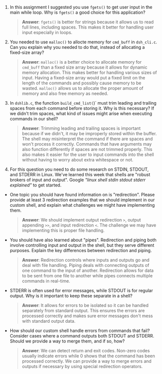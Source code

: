 1. In this assignment I suggested you use `fgets()` to get user input in the main while loop. Why is `fgets()` a good choice for this application?

    > **Answer**:  `fgets()` is better for strings because it allows us to read full lines, including spaces. This makes it better for handling user input especially in loops.

2. You needed to use `malloc()` to allocte memory for `cmd_buff` in `dsh_cli.c`. Can you explain why you needed to do that, instead of allocating a fixed-size array?

    > **Answer**:  `malloc()` is a better choice to allocate memory for `cmd_buff` than a fixed size array because it allows for dynamic memory allocation. This makes better for handling various sizes of input. Having a fixed-size array would put a fixed limit on the length of the commands and possibly cause memory to be wasted. `malloc()` allows us to allocate the proper amount of memory and also free memory as needed.


3. In `dshlib.c`, the function `build_cmd_list(`)` must trim leading and trailing spaces from each command before storing it. Why is this necessary? If we didn't trim spaces, what kind of issues might arise when executing commands in our shell?

    > **Answer**: Trimming leading and trailing spaces is important because if we didn't, it may be improperly stored within the buffer. The shell may misinterpret the command if there are spaces and won't process it correctly. Commands that have arguments may also function differently if spaces are not trimmed properly. This also makes it easier for the user to input commands into the shell without having to worry about extra whitespace or not.

4. For this question you need to do some research on STDIN, STDOUT, and STDERR in Linux. We've learned this week that shells are "robust brokers of input and output". Google _"linux shell stdin stdout stderr explained"_ to get started.

- One topic you should have found information on is "redirection". Please provide at least 3 redirection examples that we should implement in our custom shell, and explain what challenges we might have implementing them.

    > **Answer**: We should implement output redirection `>`, output appending `>>`, and input redirection `<`. The challenge we may have implementing this is proper file handling.

- You should have also learned about "pipes". Redirection and piping both involve controlling input and output in the shell, but they serve different purposes. Explain the key differences between redirection and piping.

    > **Answer**:  Redirection controls where inputs and outputs go and deal with file handling. Piping deals with connecting outputs of one command to the input of another. Redirection allows for data to be sent from one file to another while pipes connects multiple commands in real-time.

- STDERR is often used for error messages, while STDOUT is for regular output. Why is it important to keep these separate in a shell?

    > **Answer**:  It allows for errors to be isolated so it can be handled separately from standard output. This ensures the errors are processed correctly and makes sure error messages don't mess with standard output data.

- How should our custom shell handle errors from commands that fail? Consider cases where a command outputs both STDOUT and STDERR. Should we provide a way to merge them, and if so, how?

    > **Answer**:  We can detect return and exit codes. Non-zero codes usually indicate errors while 0 shows that the command has been processed correctly. We can provide a way to merge errors and outputs if necessary by using special redirection operators.
